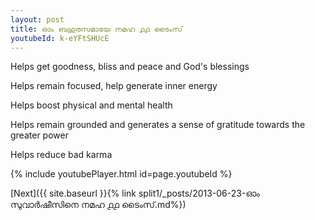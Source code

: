 ```yaml
---
layout: post
title: ഓം ബഹുരസമായേ നമഹ ൧൧ ടൈംസ്
youtubeId: k-eYFtSHUcE
---
```

 
 
Helps get goodness, bliss and peace and God's blessings
 
Helps remain focused, help generate inner energy 
 
Helps boost physical and mental health 
 
Helps remain grounded and generates a sense of gratitude towards the greater power 
 
Helps reduce bad karma
 
 
 
 


{% include youtubePlayer.html id=page.youtubeId %}
 
[Next]({{ site.baseurl }}{% link  split1/_posts/2013-06-23-ഓം സുവാർഷീസിനെ നമഹ ൧൧ ടൈംസ്.md%})
 
